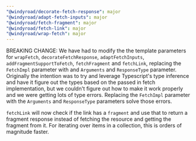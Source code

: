 ```yaml
---
"@windyroad/decorate-fetch-response": major
"@windyroad/adapt-fetch-inputs": major
"@windyroad/fetch-fragment": major
"@windyroad/fetch-link": major
"@windyroad/wrap-fetch": major
---
```


BREAKING CHANGE: We have had to modify the the template parameters for `wrapFetch`,
`decorateFetchResponse`, `adaptFetchInputs`, `addFragmentSupportToFetch`, `fetchFragment`
and `fetchLink`, replacing the `FetchImpl` parameter with and `Arguments` and `ResponseType`
parameter. Originally the intention was to try and leverage Typescript's
type inference and have it figure out the types based on the passed in fetch implementation,
but we couldn't figure out how to make it work properly and we were getting lots of type
errors. Replacing the `FetchImpl` parameter with the `Arguments` and `ResponseType` parameters solve those errors.

`fetchLink` will now check if the link has a `fragment` and use that to return a fragment
response instead of fetching the resource and getting the fragment from it. For iterating
over items in a collection, this is orders of magnitude faster.
